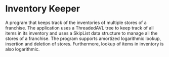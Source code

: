 # Inventory Keeper
A program that keeps track of the inventories of multiple stores of a franchise.
The application uses a ThreadedAVL tree to keep track of all items in its inventory and uses a SkipList data structure to manage all the stores of a franchise.
The program supports amortized logarithmic lookup, insertion and deletion of stores. Furthermore, lookup of items in inventory is also logarithmic.
